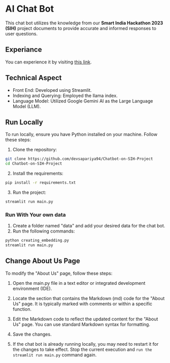 
# AI Chat Bot

This chat bot utilizes the knowledge from our **Smart India Hackathon 2023 (SIH)** project documents to provide accurate and informed responses to user questions.


## Experiance 
You can experience it by visiting [this link](https://digital-fortress-ai.streamlit.app/).

## Technical Aspect
- Front End: Developed using Streamlit.
- Indexing and Querying: Employed the llama index.
- Language Model: Utilized Google Gemini AI as the Large Language Model (LLM).

## Run Locally
To run locally, ensure you have Python installed on your machine. Follow these steps:

1. Clone the repository:
```bash
git clone https://github.com/devsapariya94/Chatbot-on-SIH-Project
cd Chatbot-on-SIH-Project
```

2. Install the requirements:
```bash
pip install -r requirements.txt
```

3. Run the project:
```bash
streamlit run main.py
```

### Run With Your own data
1. Create a folder named "data" and add your desired data for the chat bot.
2. Run the following commands:
```bash
python creating_embedding.py
streamlit run main.py
```


## Change About Us Page
To modify the "About Us" page, follow these steps:

1. Open the main.py file in a text editor or integrated development environment (IDE).

2. Locate the section that contains the Markdown (md) code for the "About Us" page. It is typically marked with comments or within a specific function.

3. Edit the Markdown code to reflect the updated content for the "About Us" page. You can use standard Markdown syntax for formatting.

4. Save the changes.

5. If the chat bot is already running locally, you may need to restart it for the changes to take effect. Stop the current execution and ``` run the streamlit run main.py ``` command again.
